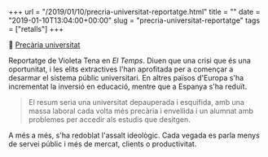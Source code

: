 +++
url = "/2019/01/10/precria-universitat-reportatge.html"
title = ""
date = "2019-01-10T13:04:00+00:00"
slug = "precria-universitat-reportatge"
tags = ["retalls"]
+++

📎 [Precària universitat](https://www.eltemps.cat/article/5841/precaria-universitat)

Reportatge de Violeta Tena en *El Temps*. Diuen que una crisi que és una oportunitat, i les elits extractives l'han aprofitada per a començar a desarmar el sistema públic universitari. En altres països d'Europa s'ha incrementat la inversió en educació, mentre que a Espanya s'ha reduït.

> El resum seria una universitat depauperada i esquifida, amb una massa laboral cada volta més precària i envellida i un alumnat amb problemes per accedir als estudis que desitgen.

A més a més, s'ha redoblat l'assalt ideològic. Cada vegada es parla menys de servei públic i més de mercat, clients o productivitat.

